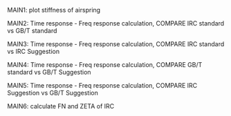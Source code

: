 
MAIN1: plot stiffness of airspring

MAIN2: Time response - Freq response calculation, COMPARE IRC standard vs GB/T standard

MAIN3: Time response - Freq response calculation, COMPARE IRC standard vs IRC Suggestion

MAIN4: Time response - Freq response calculation, COMPARE GB/T standard vs GB/T Suggestion

MAIN5: Time response - Freq response calculation, COMPARE IRC Suggestion vs GB/T Suggestion


MAIN6: calculate FN and ZETA of IRC





